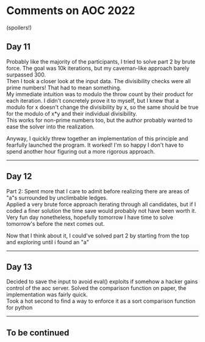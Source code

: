 # Comments on AOC 2022

(spoilers!)  

## Day 11
Probably like the majority of the participants, 
I tried to solve part 2 by brute force. The goal was 10k 
iterations, but my caveman-like approach barely 
surpassed 300.  
Then I took a closer look at the input data. The 
divisibility checks were all prime numbers! 
That had to mean something.  
My immediate intuition was to modulo the throw count 
by their product for each iteration. I didn't concretely 
prove it to myself, but I knew that a modulo for x 
doesn't change the divisibility by x, so the same should 
be true for the modulo of x\*y and their individual divisibility.  
This works for non-prime numbers too, but the author probably 
wanted to ease the solver into the realization.

Anyway, I quickly threw together an implementation of this 
principle and fearfully launched the program. 
It worked! I'm so happy I don't have to spend another hour 
figuring out a more rigorous approach.

---

## Day 12
Part 2: 
Spent more that I care to admit before realizing there are 
areas of "a"s surrounded by unclimbable ledges.  
Applied a very brute force approach iterating through all 
candidates, but if I coded a finer solution the time save 
would probably not have been worth it.  
Very fun day nonetheless, hopefully tomorrow I have time 
to solve tomorrow's before the next comes out.

Now that I think about it, I could've solved part 2 
by starting from the top and exploring until i found an "a"

---

## Day 13
Decided to save the input to avoid eval() exploits if 
somehow a hacker gains control of the aoc server. Solved the 
comparison function on paper, the implementation was fairly quick.  
Took a hot second to find a way to enforce it as a sort comparison 
function for python

---

## To be continued
